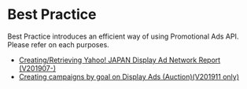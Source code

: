 # Best Practice
Best Practice introduces an efficient way of using Promotional Ads API.  
Please refer on each purposes.  
* [Creating/Retrieving Yahoo! JAPAN Display Ad Network Report (V201907-)](/docs/en/bestpractice/ydn_report.md)
* [Creating campaigns by goal on Display Ads (Auction)(V201911 only)](/docs/en/bestpractice/display_ads_campaign.md)
